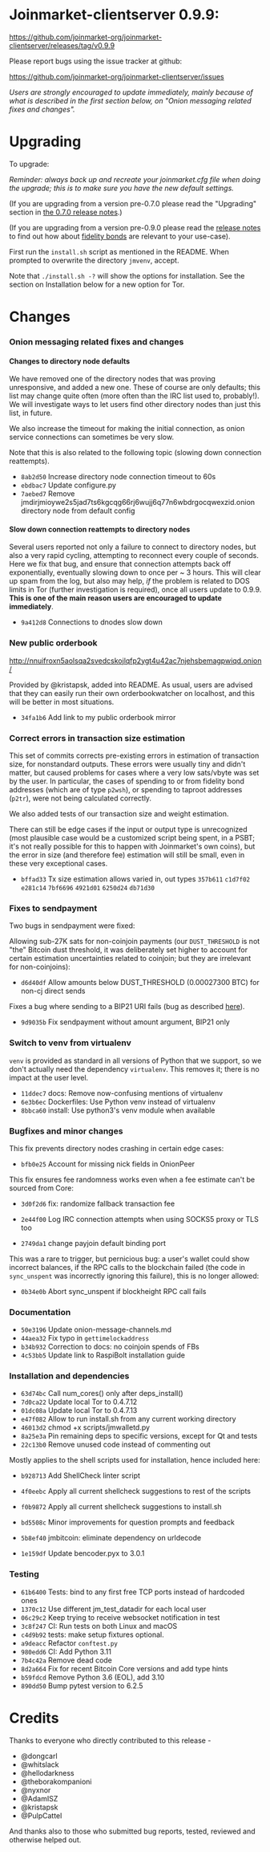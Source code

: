 Joinmarket-clientserver 0.9.9:
=================

<https://github.com/joinmarket-org/joinmarket-clientserver/releases/tag/v0.9.9>

Please report bugs using the issue tracker at github:

<https://github.com/joinmarket-org/joinmarket-clientserver/issues>

*Users are strongly encouraged to update immediately, mainly because of what is described in the first section below, on "Onion messaging related fixes and changes".*

Upgrading
=========

To upgrade:

*Reminder: always back up and recreate your joinmarket.cfg file when doing the upgrade; this is to make sure you have the new default settings.*

(If you are upgrading from a version pre-0.7.0 please read the "Upgrading" section in [the 0.7.0 release notes](https://github.com/JoinMarket-Org/joinmarket-clientserver/blob/master/docs/release-notes/release-notes-0.7.0.md).)

(If you are upgrading from a version pre-0.9.0 please read the [release notes](https://github.com/JoinMarket-Org/joinmarket-clientserver/blob/master/docs/release-notes/release-notes-0.9.0.md) to find out how about [fidelity bonds](../fidelity-bonds.md) are relevant to your use-case).

First run the `install.sh` script as mentioned in the README. When prompted to overwrite the directory `jmvenv`, accept.

Note that `./install.sh -?` will show the options for installation. See the section on Installation below for a new option for Tor.

Changes
===============

### Onion messaging related fixes and changes

#### Changes to directory node defaults

We have removed one of the directory nodes that was proving unresponsive, and added a new one. These of course are only defaults; this list may change quite often (more often than the IRC list used to, probably!). We will investigate ways to let users find other directory nodes than just this list, in future.

We also increase the timeout for making the initial connection, as onion service connections can sometimes be very slow.

Note that this is also related to the following topic (slowing down connection reattempts).

* `8ab2d50` Increase directory node connection timeout to 60s
* `ebdbac7` Update configure.py
* `7aebed7` Remove jmdirjmioywe2s5jad7ts6kgcqg66rj6wujj6q77n6wbdrgocqwexzid.onion directory node from default config

#### Slow down connection reattempts to directory nodes

Several users reported not only a failure to connect to directory nodes, but also a very rapid cycling, attempting to reconnect every couple of seconds. Here we fix that bug, and ensure that connection attempts back off exponentially, eventually slowing down to once per ~ 3 hours. This will clear up spam from the log, but also may help, *if* the problem is related to DOS limits in Tor (further investigation is required), once all users update to 0.9.9. **This is one of the main reason users are encouraged to update immediately**.
* `9a412d8` Connections to dnodes slow down

### New public orderbook

http://nnuifroxn5aolsqa2svedcskojlqfp2ygt4u42ac7njehsbemagpwiqd.onion/

Provided by @kristapsk, added into README. As usual, users are advised that they can easily run their own orderbookwatcher on localhost, and this will be better in most situations.
* `34fa1b6` Add link to my public orderbook mirror


### Correct errors in transaction size estimation

This set of commits corrects pre-existing errors in estimation of transaction size, for nonstandard outputs. These errors were usually tiny and didn't matter, but caused problems for cases where a very low sats/vbyte was set by the user. In particular, the cases of spending to or from fidelity bond addresses (which are of type `p2wsh`), or spending to taproot addresses (`p2tr`), were not being calculated correctly.

We also added tests of our transaction size and weight estimation.

There can still be edge cases if the input or output type is unrecognized (most plausible case would be a customized script being spent, in a PSBT; it's not really possible for this to happen with Joinmarket's own coins), but the error in size (and therefore fee) estimation will still be small, even in these very exceptional cases.
* `bffad33` Tx size estimation allows varied in, out types `357b611` `c1d7f02` `e281c14` `7bf6696` `4921d01` `6250d24` `db71d30`

### Fixes to sendpayment

Two bugs in sendpayment were fixed:

Allowing sub-27K sats for non-coinjoin payments (our `DUST_THRESHOLD` is not "the" Bitcoin dust threshold, it was deliberately set higher to account for certain estimation uncertainties related to coinjoin; but they are irrelevant for non-coinjoins):
* `d6d40df` Allow amounts below DUST_THRESHOLD (0.00027300 BTC) for non-cj direct sends

Fixes a bug where sending to a BIP21 URI fails (bug as described [here](https://github.com/JoinMarket-Org/joinmarket-clientserver/issues/1356#issue-1384971769)).
* `9d9035b` Fix sendpayment without amount argument, BIP21 only

### Switch to venv from virtualenv

`venv` is provided as standard in all versions of Python that we support, so we don't actually need the dependency `virtualenv`. This removes it; there is no impact at the user level.
* `11ddec7` docs: Remove now-confusing mentions of virtualenv
* `6e3b6ec` Dockerfiles: Use Python venv instead of virtualenv
* `8bbca60` install: Use python3's venv module when available

### Bugfixes and minor changes

This fix prevents directory nodes crashing in certain edge cases:
* `bfb0e25` Account for missing nick fields in OnionPeer

This fix ensures fee randomness works even when a fee estimate can't be sourced from Core:
* `3d0f2d6` fix: randomize fallback transaction fee

* `2e44f00` Log IRC connection attempts when using SOCKS5 proxy or TLS too

* `2749da1` change payjoin default binding port

This was a rare to trigger, but pernicious bug: a user's wallet could show incorrect balances, if the RPC calls to the blockchain failed (the code in `sync_unspent` was incorrectly ignoring this failure), this is no longer allowed:
* `0b34e0b` Abort sync_unspent if blockheight RPC call fails

### Documentation

* `50e3196` Update onion-message-channels.md
* `44aea32` Fix typo in `gettimelockaddress`
* `b34b932` Correction to docs: no coinjoin spends of FBs
* `4c53bb5` Update link to RaspiBolt installation guide

### Installation and dependencies

* `63d74bc` Call num_cores() only after deps_install()
* `7d0ca22` Update local Tor to 0.4.7.12
* `01dc08a` Update local Tor to 0.4.7.13
* `e47f082` Allow to run install.sh from any current working directory
* `46013d2` chmod +x scripts/jmwalletd.py
* `8a25e3a` Pin remaining deps to specific versions, except for Qt and tests
* `22c13b0` Remove unused code instead of commenting out

Mostly applies to the shell scripts used for installation, hence included here:
* `b928713` Add ShellCheck linter script
* `4f0eebc` Apply all current shellcheck suggestions to rest of the scripts
* `f0b9872` Apply all current shellcheck suggestions to install.sh

* `bd5508c` Minor improvements for question prompts and feedback

* `5b8ef40` jmbitcoin: eliminate dependency on urldecode

* `1e159df` Update bencoder.pyx to 3.0.1

### Testing

* `61b6400` Tests: bind to any first free TCP ports instead of hardcoded ones
* `1370c12` Use different jm_test_datadir for each local user
* `06c29c2` Keep trying to receive websocket notification in test
* `3c8f247` CI: Run tests on both Linux and macOS
* `c4d9b92` tests: make setup fixtures optional.
* `a9deacc` Refactor `conftest.py`
* `980edd6` CI: Add Python 3.11
* `7b4c42a` Remove dead code
* `8d2a664` Fix for recent Bitcoin Core versions and add type hints
* `b59fdcd` Remove Python 3.6 (EOL), add 3.10
* `890dd50` Bump pytest version to 6.2.5

Credits
=======

Thanks to everyone who directly contributed to this release -

- @dongcarl
- @whitslack
- @hellodarkness
- @theborakompanioni
- @nyxnor
- @AdamISZ
- @kristapsk
- @PulpCattel

And thanks also to those who submitted bug reports, tested, reviewed and otherwise helped out.
